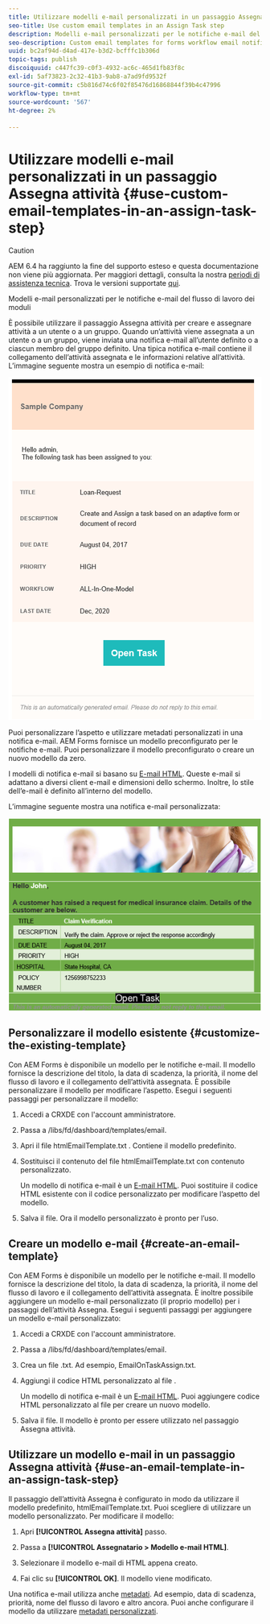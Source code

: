 ```yaml
---
title: Utilizzare modelli e-mail personalizzati in un passaggio Assegna attività
seo-title: Use custom email templates in an Assign Task step
description: Modelli e-mail personalizzati per le notifiche e-mail del flusso di lavoro dei moduli
seo-description: Custom email templates for forms workflow email notifications
uuid: bc2af94d-d4ad-417e-b3d2-bcfffc1b306d
topic-tags: publish
discoiquuid: c447fc39-c0f3-4932-ac6c-465d1fb83f8c
exl-id: 5af73823-2c32-41b3-9ab8-a7ad9fd9532f
source-git-commit: c5b816d74c6f02f85476d16868844f39b4c47996
workflow-type: tm+mt
source-wordcount: '567'
ht-degree: 2%

---
```


# Utilizzare modelli e-mail personalizzati in un passaggio Assegna attività {#use-custom-email-templates-in-an-assign-task-step}

>[!CAUTION]
>
>AEM 6.4 ha raggiunto la fine del supporto esteso e questa documentazione non viene più aggiornata. Per maggiori dettagli, consulta la nostra [periodi di assistenza tecnica](https://helpx.adobe.com/it/support/programs/eol-matrix.html). Trova le versioni supportate [qui](https://experienceleague.adobe.com/docs/).

Modelli e-mail personalizzati per le notifiche e-mail del flusso di lavoro dei moduli

È possibile utilizzare il passaggio Assegna attività per creare e assegnare attività a un utente o a un gruppo. Quando un’attività viene assegnata a un utente o a un gruppo, viene inviata una notifica e-mail all’utente definito o a ciascun membro del gruppo definito. Una tipica notifica e-mail contiene il collegamento dell’attività assegnata e le informazioni relative all’attività. L’immagine seguente mostra un esempio di notifica e-mail:

![Notifica via e-mail con modello preconfigurato](do-not-localize/default-email-template.png)

Puoi personalizzare l’aspetto e utilizzare metadati personalizzati in una notifica e-mail. AEM Forms fornisce un modello preconfigurato per le notifiche e-mail. Puoi personalizzare il modello preconfigurato o creare un nuovo modello da zero.

I modelli di notifica e-mail si basano su [E-mail HTML](https://en.wikipedia.org/wiki/HTML_email). Queste e-mail si adattano a diversi client e-mail e dimensioni dello schermo. Inoltre, lo stile dell’e-mail è definito all’interno del modello.

L’immagine seguente mostra una notifica e-mail personalizzata:

![Notifica tramite e-mail utilizzando un modello personalizzato](do-not-localize/customized-email.png)

## Personalizzare il modello esistente {#customize-the-existing-template}

Con AEM Forms è disponibile un modello per le notifiche e-mail. Il modello fornisce la descrizione del titolo, la data di scadenza, la priorità, il nome del flusso di lavoro e il collegamento dell’attività assegnata. È possibile personalizzare il modello per modificare l’aspetto. Esegui i seguenti passaggi per personalizzare il modello:

1. Accedi a CRXDE con l&#39;account amministratore.

1. Passa a /libs/fd/dashboard/templates/email.

1. Apri il file htmlEmailTemplate.txt . Contiene il modello predefinito.

1. Sostituisci il contenuto del file htmlEmailTemplate.txt con contenuto personalizzato.

   Un modello di notifica e-mail è un [E-mail HTML](https://en.wikipedia.org/wiki/HTML_email). Puoi sostituire il codice HTML esistente con il codice personalizzato per modificare l’aspetto del modello.

1. Salva il file. Ora il modello personalizzato è pronto per l’uso.

## Creare un modello e-mail {#create-an-email-template}

Con AEM Forms è disponibile un modello per le notifiche e-mail. Il modello fornisce la descrizione del titolo, la data di scadenza, la priorità, il nome del flusso di lavoro e il collegamento dell’attività assegnata. È inoltre possibile aggiungere un modello e-mail personalizzato (il proprio modello) per i passaggi dell’attività Assegna. Esegui i seguenti passaggi per aggiungere un modello e-mail personalizzato:

1. Accedi a CRXDE con l&#39;account amministratore.

1. Passa a /libs/fd/dashboard/templates/email.

1. Crea un file .txt. Ad esempio, EmailOnTaskAssign.txt.

1. Aggiungi il codice HTML personalizzato al file .

   Un modello di notifica e-mail è un [E-mail HTML](https://en.wikipedia.org/wiki/HTML_email). Puoi aggiungere codice HTML personalizzato al file per creare un nuovo modello.

1. Salva il file. Il modello è pronto per essere utilizzato nel passaggio Assegna attività.

## Utilizzare un modello e-mail in un passaggio Assegna attività {#use-an-email-template-in-an-assign-task-step}

Il passaggio dell’attività Assegna è configurato in modo da utilizzare il modello predefinito, htmlEmailTemplate.txt. Puoi scegliere di utilizzare un modello personalizzato. Per modificare il modello:

1. Apri **[!UICONTROL Assegna attività]** passo.

1. Passa a **[!UICONTROL Assegnatario > Modello e-mail HTML]**.

1. Selezionare il modello e-mail di HTML appena creato.

1. Fai clic su **[!UICONTROL OK]**. Il modello viene modificato.

Una notifica e-mail utilizza anche [metadati](/help/forms/using/use-metadata-in-email-notifications.md). Ad esempio, data di scadenza, priorità, nome del flusso di lavoro e altro ancora. Puoi anche configurare il modello da utilizzare [metadati personalizzati](/help/forms/using/use-metadata-in-email-notifications.md#using-custom-metadata-in-an-email-notification).
